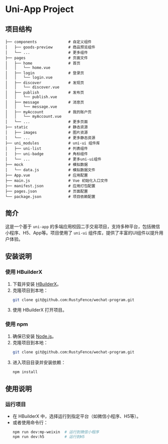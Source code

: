 # Uni-App Project

## 项目结构

```
├── components              # 自定义组件
│   ├── goods-preview       # 商品预览组件
│   └── ...                 # 更多组件
├── pages                   # 页面文件
│   ├── home                # 首页
│   │   └── home.vue
│   ├── login               # 登录页
│   │   └── login.vue
│   ├── discover            # 发现页
│   │   └── discover.vue
│   ├── publish             # 发布页
│   │   └── publish.vue
│   ├── message             # 消息页
│   │   └── message.vue
│   ├── myAccount           # 我的账户页
│   │   └── myAccount.vue
│   └── ...                 # 更多页面
├── static                  # 静态资源
│   ├── images              # 图片资源
│   └── ...                 # 更多静态资源
├── uni_modules             # uni-ui 组件库
│   ├── uni-list            # 列表组件
│   ├── uni-badge           # 角标组件
│   └── ...                 # 更多uni-ui组件
├── mock                    # 模拟数据
│   └── data.js             # 模拟数据文件
├── App.vue                 # 应用配置
├── main.js                 # Vue 初始化入口文件
├── manifest.json           # 应用打包配置
├── pages.json              # 页面配置
└── package.json            # 项目依赖配置
```

## 简介
这是一个基于 `uni-app` 的多端应用校园二手交易项目，支持多种平台，包括微信小程序、H5、App等。项目使用了 `uni-ui` 组件库，提供了丰富的UI组件以提升用户体验。

## 安装说明

### 使用 HBuilderX
1. 下载并安装 [HBuilderX](https://www.dcloud.io/hbuilderx.html)。
2. 克隆项目到本地：
   ```bash
   git clone git@github.com:RustyFence/wechat-program.git
   ```
3. 使用 HBuilderX 打开项目。

### 使用 npm
1. 确保已安装 [Node.js](https://nodejs.org/)。
2. 克隆项目到本地：
   ```bash
   git clone git@github.com:RustyFence/wechat-program.git
   ```
3. 进入项目目录并安装依赖：
   ```bash
   npm install
   ```

## 使用说明

### 运行项目
- 在 HBuilderX 中，选择运行到指定平台（如微信小程序、H5等）。
- 或者使用命令行：
  ```bash
  npm run dev:mp-weixin  # 运行到微信小程序
  npm run dev:h5         # 运行到H5
  ```
